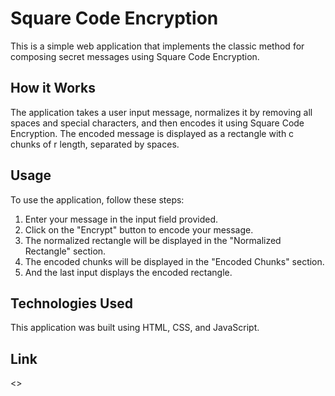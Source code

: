 # Square Code Encryption

This is a simple web application that implements the classic method for composing secret messages using Square Code Encryption.

## How it Works

The application takes a user input message, normalizes it by removing all spaces and special characters, and then encodes it using Square Code Encryption. The encoded message is displayed as a rectangle with c chunks of r length, separated by spaces.

## Usage

To use the application, follow these steps:

1. Enter your message in the input field provided.
2. Click on the "Encrypt" button to encode your message.
3. The normalized rectangle will be displayed in the "Normalized Rectangle" section.
4. The encoded chunks will be displayed in the "Encoded Chunks" section.
5. And the last input displays the encoded rectangle.

## Technologies Used

This application was built using HTML, CSS, and JavaScript.

## Link

<>
